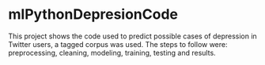 # mlPythonDepresionCode
This project shows the code used to predict possible cases of depression in Twitter users, a tagged corpus was used. The steps to follow were: preprocessing, cleaning, modeling, training, testing and results.
